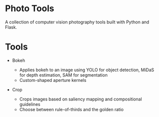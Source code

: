 # Photo Tools

A collection of computer vision photography tools built with Python and Flask.

# Tools
- Bokeh
  - Applies bokeh to an image using YOLO for object detection, MiDaS for depth estimation, SAM for segmentation
  - Custom-shaped aperture kernels
    
- Crop
  - Crops images based on saliency mapping and compositional guidelines
  - Choose between rule-of-thirds and the golden ratio
